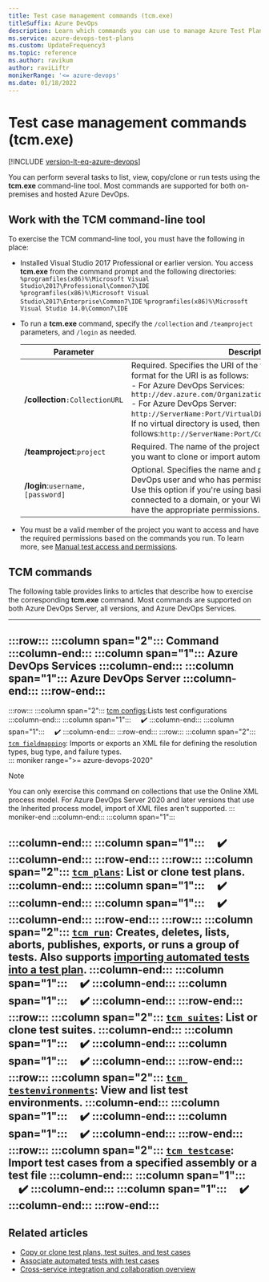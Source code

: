 ```yaml
---
title: Test case management commands (tcm.exe) 
titleSuffix: Azure DevOps  
description: Learn which commands you can use to manage Azure Test Plans
ms.service: azure-devops-test-plans
ms.custom: UpdateFrequency3
ms.topic: reference
ms.author: ravikum
author: raviLiftr
monikerRange: '<= azure-devops'
ms.date: 01/18/2022
---
```




# Test case management commands (tcm.exe)  

[!INCLUDE [version-lt-eq-azure-devops](../includes/version-lt-eq-azure-devops.md)]

You can perform several tasks to list, view, copy/clone or run tests using the **tcm.exe** command-line tool. Most commands are supported for both on-premises and hosted Azure DevOps. 

## Work with the TCM command-line tool 

To exercise the TCM command-line tool, you must have the following in place: 

- Installed Visual Studio 2017 Professional or earlier version. You access **tcm.exe** from the command prompt and the following directories: 
	`%programfiles(x86)%\Microsoft Visual Studio\2017\Professional\Common7\IDE`  
	`%programfiles(x86)%\Microsoft Visual Studio\2017\Enterprise\Common7\IDE` 
	`%programfiles(x86)%\Microsoft Visual Studio 14.0\Common7\IDE`

- To run a **tcm.exe** command, specify the `/collection` and `/teamproject` parameters, and `/login` as needed.   

	| Parameter | Description |  
	|----------|------------|  
	|**/collection**`:CollectionURL`|Required. Specifies the URI of the team project collection. The format for the URI is as follows:<br/>- For Azure DevOps Services: `http://dev.azure.com/OrganizationName`<br/>- For Azure DevOps Server: `http://ServerName:Port/VirtualDirectoryName/CollectionName`. If no virtual directory is used, then the format for the URI is as follows:`http://ServerName:Port/CollectionName`|
	|**/teamproject**:`project`|Required. The name of the project that contains the test objects you want to clone or import automated tests into.|
	|**/login**:`username,[password]`|Optional. Specifies the name and password of a valid Azure DevOps user and who has permissions to run the command. Use this option if you're using basic authentication, you're not connected to a domain, or your Windows credentials don't have the appropriate permissions. |

- You must be a valid member of the project you want to access and have the required permissions based on the commands you run. To learn more, see [Manual test access and permissions](manual-test-permissions.md). 
 
## TCM commands

The following table provides links to articles that describe how to exercise the corresponding **tcm.exe** command. Most commands are supported on both Azure DevOps Server, all versions, and Azure DevOps Services.  



---
:::row:::
   :::column span="2":::
      **Command** 
   :::column-end:::
   :::column span="1":::
      **Azure DevOps Services** 
   :::column-end:::
   :::column span="1":::
      **Azure DevOps Server**
   :::column-end:::
:::row-end:::
---
:::row:::
   :::column span="2":::
   [tcm configs](test-different-configurations.md):Lists test configurations
   :::column-end:::
   :::column span="1":::
      &nbsp;&nbsp;&nbsp;&nbsp;✔️
   :::column-end:::
   :::column span="1":::
      &nbsp;&nbsp;&nbsp;&nbsp;✔️
   :::column-end:::
:::row-end:::
:::row:::
   :::column span="2":::
   [`tcm fieldmapping`](/previous-versions/azure/devops/reference/witadmin/tcm-customize-manage-test-experience): Imports or exports an XML file for defining the resolution types, bug type, and failure types.   
   ::: moniker range=">= azure-devops-2020"
   > [!NOTE]  
   > You can only exercise this command on collections that use the Online XML process model. For Azure DevOps Server 2020 and later versions that use the Inherited process model, import of XML files aren't supported. 
   ::: moniker-end
   :::column-end:::
   :::column span="1":::
       
   :::column-end:::
   :::column span="1":::
      &nbsp;&nbsp;&nbsp;&nbsp;✔️
   :::column-end:::
:::row-end:::
:::row:::
   :::column span="2":::
   [`tcm plans`](copy-clone-test-items.md#clone-test-plan): List or clone test plans.
   :::column-end:::
   :::column span="1":::
      &nbsp;&nbsp;&nbsp;&nbsp;✔️
   :::column-end:::
   :::column span="1":::
      &nbsp;&nbsp;&nbsp;&nbsp;✔️
   :::column-end:::
:::row-end:::
:::row:::
   :::column span="2":::
   [`tcm run`](run-automated-tests-from-test-hub.md): Creates, deletes, lists, aborts, publishes, exports, or runs a group of tests. Also supports [importing automated tests into a test plan](copy-clone-test-items.md#import-test-cases).
   :::column-end:::
   :::column span="1":::
      &nbsp;&nbsp;&nbsp;&nbsp;✔️
   :::column-end:::
   :::column span="1":::
      &nbsp;&nbsp;&nbsp;&nbsp;✔️
   :::column-end:::
:::row-end:::
:::row:::
   :::column span="2":::
   [`tcm suites`](copy-clone-test-items.md#clone-test-suite): List or clone test suites. 
   :::column-end:::
   :::column span="1":::
      &nbsp;&nbsp;&nbsp;&nbsp;✔️
   :::column-end:::
   :::column span="1":::
      &nbsp;&nbsp;&nbsp;&nbsp;✔️
   :::column-end:::
:::row-end:::
:::row:::
   :::column span="2":::
   [`tcm testenvironments`](test-different-configurations.md): View and list test environments.
   :::column-end:::
   :::column span="1":::
      &nbsp;&nbsp;&nbsp;&nbsp;✔️
   :::column-end:::
   :::column span="1":::
      &nbsp;&nbsp;&nbsp;&nbsp;✔️
   :::column-end:::
:::row-end:::
:::row:::
   :::column span="2":::
   [`tcm testcase`](copy-clone-test-items.md#import-test-cases): Import test cases from a specified assembly or a test file 
   :::column-end:::
   :::column span="1":::
      &nbsp;&nbsp;&nbsp;&nbsp;✔️
   :::column-end:::
   :::column span="1":::
      &nbsp;&nbsp;&nbsp;&nbsp;✔️
   :::column-end:::
:::row-end:::
---
 
 

## Related articles

- [Copy or clone test plans, test suites, and test cases](copy-clone-test-items.md)
- [Associate automated tests with test cases](associate-automated-test-with-test-case.md) 
- [Cross-service integration and collaboration overview](../cross-service/cross-service-overview.md)
 